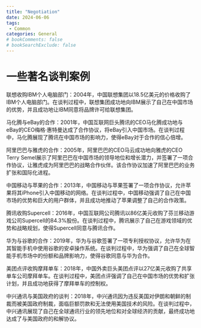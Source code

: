 ```yaml
---
title: "Negotiation"
date: 2024-06-06
tags: 
 - Common
categories: General
# bookComments: false
# bookSearchExclude: false
---
```


# 一些著名谈判案例

联想收购IBM个人电脑部门：2004年，中国联想集团以18.5亿美元的价格收购了IBM个人电脑部门。在谈判过程中，联想集团成功地向IBM展示了自己在中国市场的优势，并且成功地让IBM同意将品牌许可给联想集团。

马化腾与eBay的合作：2001年，中国互联网巨头腾讯的CEO马化腾成功地与eBay的CEO梅格·惠特曼达成了合作协议，将eBay引入中国市场。在谈判过程中，马化腾展现了腾讯在中国市场的影响力，使得eBay对于合作的信心倍增。

阿里巴巴与雅虎的合作：2005年，阿里巴巴的CEO马云成功地向雅虎的CEO Terry Semel展示了阿里巴巴在中国市场的领导地位和增长潜力，并签署了一项合作协议，让雅虎成为阿里巴巴的战略合作伙伴。该合作协议加速了阿里巴巴的业务扩张和国际化进程。

中国移动与苹果的合作：2013年，中国移动与苹果签署了一项合作协议，允许苹果将其iPhone引入中国移动的网络。在谈判过程中，中国移动强调了自己在中国市场的优势和巨大的用户群体，并且成功地推动了苹果调整了自己的合作政策。

腾讯收购Supercell：2016年，中国互联网公司腾讯以86亿美元收购了芬兰移动游戏公司Supercell的84.3%股份。在谈判过程中，腾讯展示了自己在游戏领域的优势和战略规划，使得Supercell同意与腾讯合作。

华为与谷歌的合作：2019年，华为与谷歌签署了一项专利授权协议，允许华为在其智能手机中使用谷歌的安卓操作系统。在谈判过程中，华为强调了自己在全球智能手机市场中的份额和品牌影响力，使得谷歌同意与华为合作。

美团点评收购摩拜单车：2018年，中国外卖巨头美团点评以27亿美元收购了共享单车公司摩拜单车。在谈判过程中，美团点评强调了自己在中国市场的优势和扩张计划，并且成功地获得了摩拜单车的控制权。

中兴通讯与美国政府的谈判：2018年，中兴通讯因为违反美国对伊朗和朝鲜的制裁而被美国政府制裁，面临巨额罚款和无法使用美国技术的风险。在谈判过程中，中兴通讯展现了自己在全球通讯行业的领先地位和对全球经济的贡献，最终成功地达成了与美国政府的和解协议。

